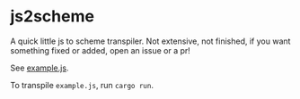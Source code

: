 # js2scheme

A quick little js to scheme transpiler. Not extensive, not finished, if you want something fixed or added, open an issue or a pr!

See [example.js](./example.js).

To transpile `example.js`, run `cargo run`.
